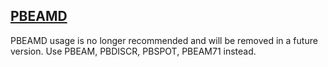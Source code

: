 ## [PBEAMD](https://nexus.hexagon.com/documentationcenter/bundle/MSC_Nastran_2022.4/page/Nastran_Combined_Book/qrg/bulkp/TOC.PBEAMD.xhtml)

PBEAMD usage is no longer recommended and will be removed in a future version. Use PBEAM, PBDISCR, PBSPOT, PBEAM71 instead.

